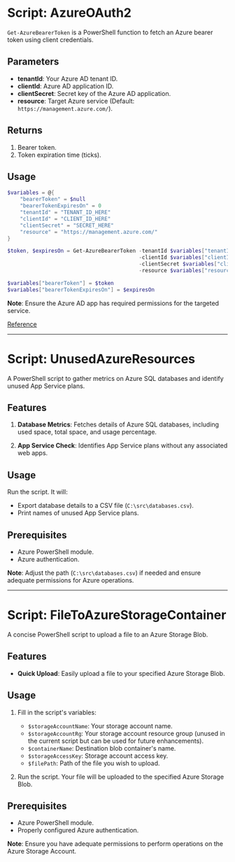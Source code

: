# Script: AzureOAuth2

`Get-AzureBearerToken` is a PowerShell function to fetch an Azure bearer token using client credentials.

## Parameters

- **tenantId**: Your Azure AD tenant ID.
- **clientId**: Azure AD application ID.
- **clientSecret**: Secret key of the Azure AD application.
- **resource**: Target Azure service (Default: `https://management.azure.com/`).

## Returns

1. Bearer token.
2. Token expiration time (ticks).

## Usage

```powershell
$variables = @{
    "bearerToken" = $null
    "bearerTokenExpiresOn" = 0
    "tenantId" = "TENANT_ID_HERE"
    "clientId" = "CLIENT_ID_HERE"
    "clientSecret" = "SECRET_HERE"
    "resource" = "https://management.azure.com/"
}

$token, $expiresOn = Get-AzureBearerToken -tenantId $variables["tenantId"] `
                                          -clientId $variables["clientId"] `
                                          -clientSecret $variables["clientSecret"] `
                                          -resource $variables["resource"]

$variables["bearerToken"] = $token
$variables["bearerTokenExpiresOn"] = $expiresOn
```

**Note**: Ensure the Azure AD app has required permissions for the targeted service.

[Reference](https://learn.microsoft.com/en-us/rest/api/azure/)

---

# Script: UnusedAzureResources

A PowerShell script to gather metrics on Azure SQL databases and identify unused App Service plans.

## **Features**

1. **Database Metrics**: Fetches details of Azure SQL databases, including used space, total space, and usage percentage.

2. **App Service Check**: Identifies App Service plans without any associated web apps.

## **Usage**

Run the script. It will:
- Export database details to a CSV file (`C:\src\databases.csv`).
- Print names of unused App Service plans.

## **Prerequisites**
- Azure PowerShell module.
- Azure authentication. 

**Note**: Adjust the path (`C:\src\databases.csv`) if needed and ensure adequate permissions for Azure operations.

---

# Script: FileToAzureStorageContainer

A concise PowerShell script to upload a file to an Azure Storage Blob.

## **Features**

- **Quick Upload**: Easily upload a file to your specified Azure Storage Blob.

## **Usage**

1. Fill in the script's variables:
    - `$storageAccountName`: Your storage account name.
    - `$storageAccountRg`: Your storage account resource group (unused in the current script but can be used for future enhancements).
    - `$containerName`: Destination blob container's name.
    - `$storageAccessKey`: Storage account access key.
    - `$filePath`: Path of the file you wish to upload.

2. Run the script. Your file will be uploaded to the specified Azure Storage Blob.

## **Prerequisites**
- Azure PowerShell module.
- Properly configured Azure authentication.

**Note**: Ensure you have adequate permissions to perform operations on the Azure Storage Account.

